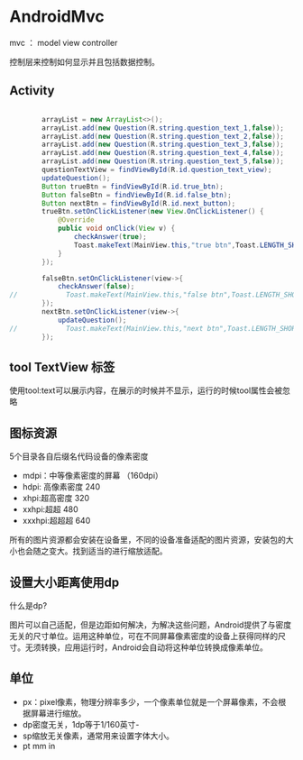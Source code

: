# AndroidMvc

mvc ： model  view  controller

控制层来控制如何显示并且包括数据控制。

## Activity

```java

        arrayList = new ArrayList<>();
        arrayList.add(new Question(R.string.question_text_1,false));
        arrayList.add(new Question(R.string.question_text_2,false));
        arrayList.add(new Question(R.string.question_text_3,false));
        arrayList.add(new Question(R.string.question_text_4,false));
        arrayList.add(new Question(R.string.question_text_5,false));
        questionTextView = findViewById(R.id.question_text_view);
        updateQuestion();
        Button trueBtn = findViewById(R.id.true_btn);
        Button falseBtn = findViewById(R.id.false_btn);
        Button nextBtn = findViewById(R.id.next_button);
        trueBtn.setOnClickListener(new View.OnClickListener() {
            @Override
            public void onClick(View v) {
                checkAnswer(true);
                Toast.makeText(MainView.this,"true btn",Toast.LENGTH_SHORT).show();
            }
        });

        falseBtn.setOnClickListener(view->{
            checkAnswer(false);
//            Toast.makeText(MainView.this,"false btn",Toast.LENGTH_SHORT).show();
        });
        nextBtn.setOnClickListener(view->{
            updateQuestion();
//            Toast.makeText(MainView.this,"next btn",Toast.LENGTH_SHORT).show();
        });

```

## tool TextView 标签

使用tool:text可以展示内容，在展示的时候并不显示，运行的时候tool属性会被忽略

## 图标资源

5个目录各自后缀名代码设备的像素密度

- mdpi：中等像素密度的屏幕 （160dpi）
- hdpi: 高像素密度 240
- xhpi:超高密度 320
- xxhpi:超超  480
- xxxhpi:超超超 640

所有的图片资源都会安装在设备里，不同的设备准备适配的图片资源，安装包的大小也会随之变大。找到适当的进行缩放适配。

## 设置大小距离使用dp

什么是dp?

图片可以自己适配，但是边距如何解决，为解决这些问题，Android提供了与密度无关的尺寸单位。运用这种单位，可在不同屏幕像素密度的设备上获得同样的尺寸。无须转换，应用运行时，Android会自动将这种单位转换成像素单位。

## 单位

- px：pixel像素，物理分辨率多少，一个像素单位就是一个屏幕像素，不会根据屏幕进行缩放。
- dp密度无关，1dp等于1/160英寸-
- sp缩放无关像素，通常用来设置字体大小。
- pt mm in

























